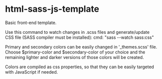 # html-sass-js-template

Basic front-end template.

Use this command to watch changes in .scss files and generate/update CSS file (SASS compiler must be installed):
  cmd: "sass --watch sass:css"

Primary and secondary colors can be easily changed in '_themes.scss' file. Choose $primary-color and $secondary-color of your choice and the remaining lighter and darker versions of those colors will be created.

Colors are compiled as css properties, so that they can be easily targeted with JavaScript if needed.

